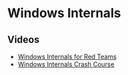 # Windows Internals

## Videos
- [Windows Internals for Red Teams](https://youtu.be/U5dhuyPm6n8)
- [Windows Internals Crash Course](https://youtu.be/I_nJltUokE0)